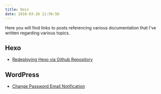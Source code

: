 ```yaml
---
title: Docs
date: 2016-03-26 11:56:56
---
```

Here you will find links to posts referencing various documentation that I've written regarding various topics.
## Hexo
* [Redeploying Hexo via Github Repository](/2016/03/14/Redeploying-Hexo-via-Github-Redeploying/)

## WordPress
* [Change Password Email Notification](/2017/03/01/Change-Password-Email-Notification-On-WordPress/)
